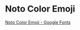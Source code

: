 # Noto Color Emoji

[Noto Color Emoji - Google Fonts](https://fonts.google.com/noto/specimen/Noto+Color+Emoji)
